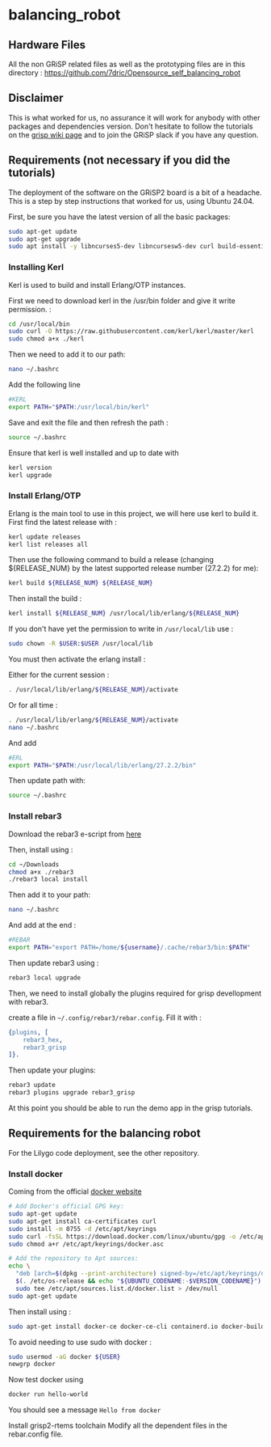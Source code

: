 # balancing_robot

## Hardware Files
All the non GRiSP related files as well as the prototyping files are in this directory : https://github.com/7dric/Opensource_self_balancing_robot

## Disclaimer

This is what worked for us, no assurance it will work for anybody with other packages and dependencies version. Don't hesitate to follow the tutorials on the [grisp wiki page](https://github.com/grisp/grisp/wiki) and to join the GRiSP slack if you have any question.

## Requirements (not necessary if you did the tutorials)

The deployment of the software on the GRiSP2 board is a bit of a headache. This is a step by step instructions that worked for us, using Ubuntu 24.04.

First, be sure you have the latest version of all the basic packages:

```bash
sudo apt-get update
sudo apt-get upgrade
sudo apt install -y libncurses5-dev libncursesw5-dev curl build-essential libssl-dev
```

### Installing Kerl

Kerl is used to build and install Erlang/OTP instances.

First we need to download kerl in the /usr/bin folder and give it write permission. :

```bash
cd /usr/local/bin
sudo curl -O https://raw.githubusercontent.com/kerl/kerl/master/kerl
sudo chmod a+x ./kerl
```

Then we need to add it to our path: 
```bash
nano ~/.bashrc
```

Add the following line
```bash
#KERL
export PATH="$PATH:/usr/local/bin/kerl"
```

Save and exit the file and then refresh the path :

```bash
source ~/.bashrc
```

Ensure that kerl is well installed and up to date with 

```bash
kerl version
kerl upgrade
```


### Install Erlang/OTP

Erlang is the main tool to use in this project, we will here use kerl to build it. First find the latest release with :

```bash
kerl update releases
kerl list releases all
```

Then use the following command to build a release (changing ${RELEASE_NUM} by the latest supported release number (27.2.2) for me):

```bash
kerl build ${RELEASE_NUM} ${RELEASE_NUM}
```

Then install the build :

```bash
kerl install ${RELEASE_NUM} /usr/local/lib/erlang/${RELEASE_NUM}
```

If you don't have yet the permission to write in `/usr/local/lib` use :

```bash
sudo chown -R $USER:$USER /usr/local/lib
```

You must then activate the erlang install :

Either for the current session :
```bash
. /usr/local/lib/erlang/${RELEASE_NUM}/activate
```

Or for all time :

```bash
. /usr/local/lib/erlang/${RELEASE_NUM}/activate
nano ~/.bashrc
```

And add 
```bash
#ERL
export PATH="$PATH:/usr/local/lib/erlang/27.2.2/bin"
```

Then update path with:

```bash
source ~/.bashrc
```

### Install rebar3

Download the rebar3 e-script from [here](https://www.rebar3.org/)

Then, install using :

```bash
cd ~/Downloads
chmod a+x ./rebar3
./rebar3 local install
```

Then add it to your path:

```bash
nano ~/.bashrc
```

And add at the end :

```bash
#REBAR
export PATH="export PATH=/home/${username}/.cache/rebar3/bin:$PATH"
```

Then update rebar3 using :

```bash
rebar3 local upgrade
```

Then, we need to install globally the plugins required for grisp devellopment with rebar3.

create a file in `~/.config/rebar3/rebar.config`. Fill it with :

```erlang
{plugins, [
    rebar3_hex,
    rebar3_grisp
]}.
```

Then update your plugins:

```bash
rebar3 update
rebar3 plugins upgrade rebar3_grisp
```

At this point you should be able to run the demo app in the grisp tutorials.

## Requirements for the balancing robot

For the Lilygo code deployment, see the other repository.

### Install docker

Coming from the official [docker website](https://docs.docker.com/engine/install/ubuntu/#install-using-the-repository)

```bash
# Add Docker's official GPG key:
sudo apt-get update
sudo apt-get install ca-certificates curl
sudo install -m 0755 -d /etc/apt/keyrings
sudo curl -fsSL https://download.docker.com/linux/ubuntu/gpg -o /etc/apt/keyrings/docker.asc
sudo chmod a+r /etc/apt/keyrings/docker.asc

# Add the repository to Apt sources:
echo \
  "deb [arch=$(dpkg --print-architecture) signed-by=/etc/apt/keyrings/docker.asc] https://download.docker.com/linux/ubuntu \
  $(. /etc/os-release && echo "${UBUNTU_CODENAME:-$VERSION_CODENAME}") stable" | \
  sudo tee /etc/apt/sources.list.d/docker.list > /dev/null
sudo apt-get update
```

Then install using :

```bash
sudo apt-get install docker-ce docker-ce-cli containerd.io docker-buildx-plugin docker-compose-plugin
```

To avoid needing to use sudo with docker :

```bash
sudo usermod -aG docker ${USER}
newgrp docker
```

Now test docker using

```bash
docker run hello-world
```

You should see a message `Hello from docker`


Install grisp2-rtems toolchain
Modify all the dependent files in the rebar.config file.
